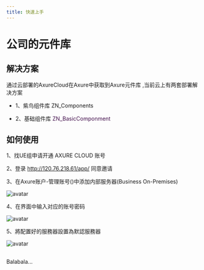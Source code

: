 ```yaml
---
title: 快速上手
---
```


# 公司的元件库

## 解决方案

通过云部署的AxureCloud在Axure中获取到Axure元件库 ,当前云上有两套部署解决方案


- 1、紫鸟组件库 ZN_Components 

- 2、基础组件库 <font color='#45124e'> ZN_BasicComponment </font>



## 如何使用

1、找UE组申请开通 AXURE CLOUD 账号 

2、登录 http://120.76.218.61/app/ 同意邀请

3、在Axure账户-管理账号()中添加内部服务器(Business On-Premises)

![avatar](http://10.101.10.57/components/other/getstart/a_managePage.jpg)

4、在界面中输入对应的账号密码

![avatar](http://10.101.10.57/components/other/getstart/a_signpage.jpg)

5、將配置好的服務器設置為默認服務器

![avatar](http://10.101.10.57/components/other/getstart/a_mangerset.jpg)
##

Balabala...




